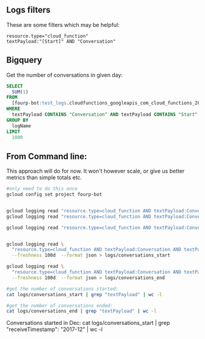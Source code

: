 
## Logs filters

These are some filters which may be helpful:

```
resource.type="cloud_function"
textPayload:"[Start]" AND "Conversation"
```


## Bigquery

Get the number of conversations in given day:

``` SQL
SELECT
  SUM(1)
FROM
  [fourp-bot:test_logs.cloudfunctions_googleapis_com_cloud_functions_20171127]
WHERE
  textPayload CONTAINS "Conversation" AND textPayload CONTAINS "Start"
GROUP BY
  logName
LIMIT
  1000
```



## From Command line:

This approach will do for now. It won't however scale, or give us better metrics than simple totals etc.


``` bash
#only need to do this once
gcloud config set project fourp-bot


gcloud logging read "resource.type=cloud_function AND textPayload:Conversation AND textPayload:Start" --limit 10
gcloud logging read "resource.type=cloud_function AND textPayload:Conversation AND textPayload:Start"

gcloud logging read "resource.type=cloud_function AND textPayload:Conversation AND textPayload:Start" --freshness 2d


gcloud logging read \
  "resource.type=cloud_function AND textPayload:Conversation AND textPayload:Start" \
  --freshness 100d  --format json > logs/conversations_start

gcloud logging read \
  "resource.type=cloud_function AND textPayload:Conversation AND textPayload:End" \
  --freshness 100d  --format json > logs/conversations_end
```


``` bash
#get the number of conversations started:
cat logs/conversations_start | grep "textPayload" | wc -l

#get the number of conversations ended:
cat logs/conversations_end | grep "textPayload" | wc -l
```

Conversations started in Dec:
cat logs/conversations_start | grep "receiveTimestamp\": \"2017-12" | wc -l
